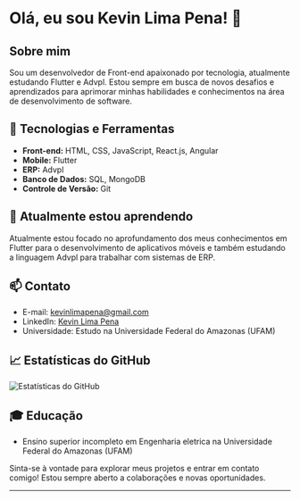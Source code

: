 # Olá, eu sou Kevin Lima Pena! 👋

## Sobre mim
Sou um desenvolvedor de Front-end apaixonado por tecnologia, atualmente estudando Flutter e Advpl. Estou sempre em busca de novos desafios e aprendizados para aprimorar minhas habilidades e conhecimentos na área de desenvolvimento de software.

## 🔧 Tecnologias e Ferramentas
- **Front-end:** HTML, CSS, JavaScript, React.js, Angular
- **Mobile:** Flutter
- **ERP:** Advpl
- **Banco de Dados:** SQL, MongoDB
- **Controle de Versão:** Git

## 🌱 Atualmente estou aprendendo
Atualmente estou focado no aprofundamento dos meus conhecimentos em Flutter para o desenvolvimento de aplicativos móveis e também estudando a linguagem Advpl para trabalhar com sistemas de ERP.

## 📫 Contato
- E-mail: kevinlimapena@gmail.com
- LinkedIn: [Kevin Lima Pena](https://www.linkedin.com/in/kevin-lima-pena/)
- Universidade: Estudo na Universidade Federal do Amazonas (UFAM)

## 📈 Estatísticas do GitHub
![Estatísticas do GitHub](https://github-readme-stats.vercel.app/api?username=kevinlimapena&show_icons=true&count_private=true&hide=prs&theme=radical)


## 🎓 Educação
- Ensino superior incompleto em Engenharia eletrica na Universidade Federal do Amazonas (UFAM)


Sinta-se à vontade para explorar meus projetos e entrar em contato comigo! Estou sempre aberto a colaborações e novas oportunidades. 

---
